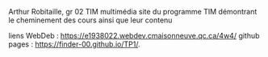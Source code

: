 Arthur Robitaille, gr 02
TIM multimédia
site du programme TIM démontrant le cheminement des cours ainsi que leur contenu

liens WebDeb : https://e1938022.webdev.cmaisonneuve.qc.ca/4w4/
github pages : https://finder-00.github.io/TP1/.
